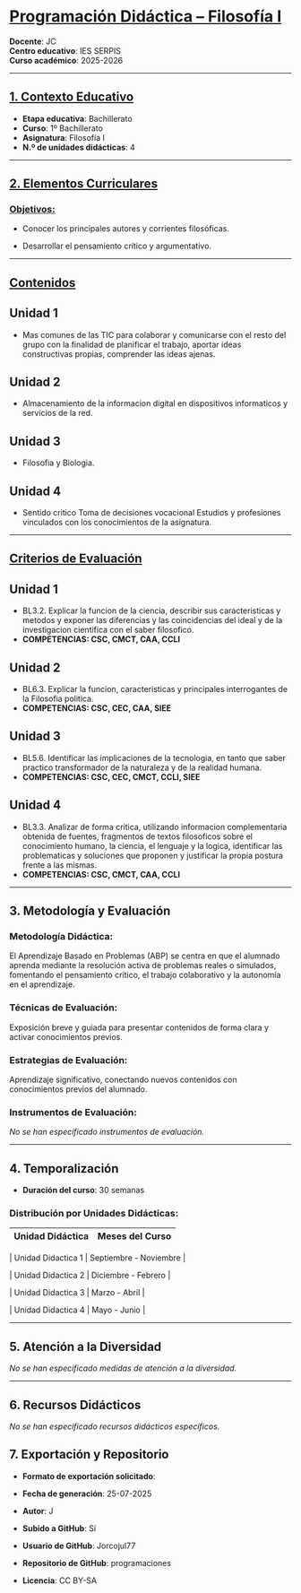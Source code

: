 # <u>Programación Didáctica – Filosofía I</u>

**Docente**: JC  
**Centro educativo**: IES SERPIS  
**Curso académico**: 2025-2026  

---

## <u>1. Contexto Educativo</u>

- **Etapa educativa**: Bachillerato
- **Curso**: 1º Bachillerato
- **Asignatura**: Filosofía I
- **N.º de unidades didácticas**: 4

---
## <u>2. Elementos Curriculares</u>

### <u>Objetivos:</u>



* Conocer los principales autores y corrientes filosóficas.

* Desarrollar el pensamiento crítico y argumentativo.



---

## <u>Contenidos</u>

## Unidad 1
- Mas comunes de las TIC para colaborar y comunicarse con el resto del grupo con la finalidad de planificar el trabajo, aportar ideas constructivas propias, comprender las ideas ajenas.
## Unidad 2
- Almacenamiento de la informacion digital en dispositivos informaticos y servicios de la red.
## Unidad 3
- Filosofia y Biologia.
## Unidad 4
- Sentido critico Toma de decisiones vocacional Estudios y profesiones vinculados con los conocimientos de la asignatura.


---

## <u>Criterios de Evaluación</u>

## Unidad 1
- BL3.2. Explicar la funcion de la ciencia, describir sus caracteristicas y metodos y exponer las diferencias y las coincidencias del ideal y de la investigacion cientifica con el saber filosofico.
- **COMPETENCIAS: CSC, CMCT, CAA, CCLI**
## Unidad 2
- BL6.3. Explicar la funcion, caracteristicas y principales interrogantes de la Filosofia politica.
- **COMPETENCIAS: CSC, CEC, CAA, SIEE**
## Unidad 3
- BL5.6. Identificar las implicaciones de la tecnologia, en tanto que saber practico transformador de la naturaleza y de la realidad humana.
- **COMPETENCIAS: CSC, CEC, CMCT, CCLI, SIEE**
## Unidad 4
- BL3.3. Analizar de forma critica, utilizando informacion complementaria obtenida de fuentes, fragmentos de textos filosoficos sobre el conocimiento humano, la ciencia, el lenguaje y la logica, identificar las problematicas y soluciones que proponen y justificar la propia postura frente a las mismas.
- **COMPETENCIAS: CSC, CMCT, CAA, CCLI**


---

## 3. Metodología y Evaluación

### Metodología Didáctica:

El Aprendizaje Basado en Problemas (ABP) se centra en que el alumnado aprenda mediante la resolución activa de problemas reales o simulados, fomentando el pensamiento crítico, el trabajo colaborativo y la autonomía en el aprendizaje.


### Técnicas de Evaluación:

Exposición breve y guiada para presentar contenidos de forma clara y activar conocimientos previos.


### Estrategias de Evaluación:

Aprendizaje significativo, conectando nuevos contenidos con conocimientos previos del alumnado.


### Instrumentos de Evaluación:

_No se han especificado instrumentos de evaluación._


---

## 4. Temporalización

- **Duración del curso**: 30 semanas

### **Distribución por Unidades Didácticas:**


| Unidad Didáctica | Meses del Curso |
|------------------|-----------------| 


| Unidad Didactica 1 | Septiembre - Noviembre |

| Unidad Didactica 2 | Diciembre - Febrero |

| Unidad Didactica 3 | Marzo - Abril |

| Unidad Didactica 4 | Mayo - Junio |



---

## 5. Atención a la Diversidad


_No se han especificado medidas de atención a la diversidad._

---

## 6. Recursos Didácticos


_No se han especificado recursos didácticos específicos._

## 7. Exportación y Repositorio

- **Formato de exportación solicitado**: 
- **Fecha de generación**: 25-07-2025
- **Autor**: J


- **Subido a GitHub**: Sí
- **Usuario de GitHub**: Jorcojul77
- **Repositorio de GitHub**: programaciones

- **Licencia**: CC BY-SA


